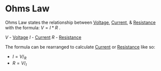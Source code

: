 # Ohms Law
Ohms Law states the relationship between [Voltage](../Voltage/Voltage.md), [Current](Current.md), & [Resistance](Resistance.md) with the formula: $V = I*R$ .

$V$ - [Voltage](../Voltage/Voltage.md)
$I$ - [Current](Current.md)
$R$ - [Resistance](Resistance.md)

The formula can be rearranged to calculate [Current](Current.md) or [Resistance](Resistance.md) like so:
- $I = V/_R$
- $R = V/_I$
